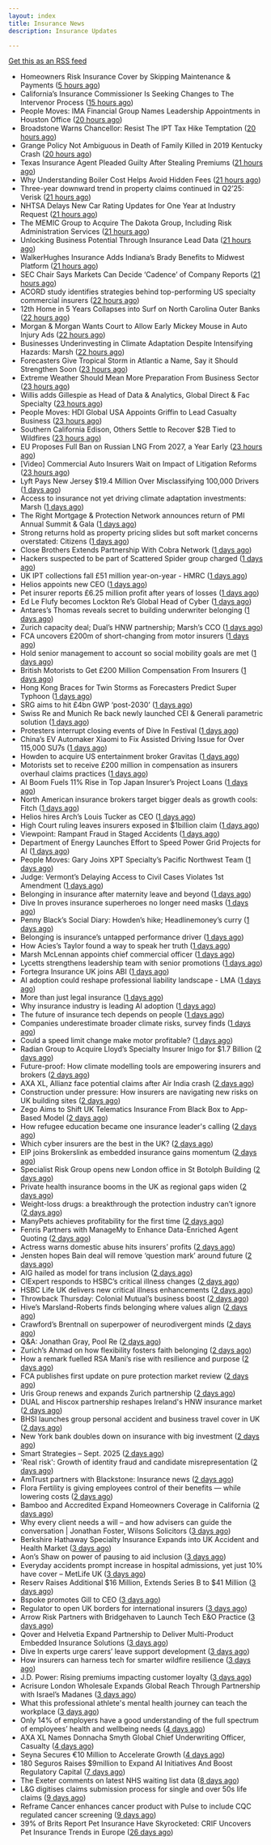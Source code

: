```yaml
---
layout: index
title: Insurance News
description: Insurance Updates

---
```


[Get this as an RSS feed](/insurance.rss)

<!-- news_marker starts -->
- Homeowners Risk Insurance Cover by Skipping Maintenance & Payments ([5 hours ago](https://insurance-edge.net/2025/09/20/homeowners-risk-insurance-cover-by-skipping-maintenance-payments/))
- California’s Insurance Commissioner Is Seeking Changes to The Intervenor Process ([15 hours ago](https://www.insurancejournal.com/news/west/2025/09/19/839886.htm))
- People Moves: IMA Financial Group Names Leadership Appointments in Houston Office ([20 hours ago](https://www.insurancejournal.com/news/southcentral/2025/09/19/839874.htm))
- Broadstone Warns Chancellor: Resist The IPT Tax Hike Temptation ([20 hours ago](https://insurance-edge.net/2025/09/19/broadstone-warns-chancellor-resist-the-ipt-tax-hike-temptation/))
- Grange Policy Not Ambiguous in Death of Family Killed in 2019 Kentucky Crash ([20 hours ago](https://www.insurancejournal.com/news/southeast/2025/09/19/839863.htm))
- Texas Insurance Agent Pleaded Guilty After Stealing Premiums ([21 hours ago](https://www.insurancejournal.com/news/southcentral/2025/09/19/839861.htm))
- Why Understanding Boiler Cost Helps Avoid Hidden Fees ([21 hours ago](https://insurance-edge.net/2025/09/19/why-understanding-boiler-cost-helps-avoid-hidden-fees/))
- Three-year downward trend in property claims continued in Q2’25: Verisk ([21 hours ago](https://www.reinsurancene.ws/three-year-downward-trend-in-property-claims-continued-in-q225-verisk/))
- NHTSA Delays New Car Rating Updates for One Year at Industry Request ([21 hours ago](https://www.insurancejournal.com/news/national/2025/09/19/839852.htm))
- The MEMIC Group to Acquire The Dakota Group, Including Risk Administration Services ([21 hours ago](https://www.insurancejournal.com/news/midwest/2025/09/19/839856.htm))
- Unlocking Business Potential Through Insurance Lead Data ([21 hours ago](https://insurance-edge.net/2025/09/19/unlocking-business-potential-through-insurance-lead-data/))
- WalkerHughes Insurance Adds Indiana’s Brady Benefits to Midwest Platform ([21 hours ago](https://www.insurancejournal.com/news/midwest/2025/09/19/839851.htm))
- SEC Chair Says Markets Can Decide ‘Cadence’ of Company Reports ([21 hours ago](https://www.insurancejournal.com/news/national/2025/09/19/839847.htm))
- ACORD study identifies strategies behind top-performing US specialty commercial insurers ([22 hours ago](https://www.reinsurancene.ws/acord-study-identifies-strategies-behind-top-performing-us-specialty-commercial-insurers/))
- 12th Home in 5 Years Collapses into Surf on North Carolina Outer Banks ([22 hours ago](https://www.insurancejournal.com/news/southeast/2025/09/19/839839.htm))
- Morgan & Morgan Wants Court to Allow Early Mickey Mouse in Auto Injury Ads ([22 hours ago](https://www.insurancejournal.com/news/southeast/2025/09/19/839831.htm))
- Businesses Underinvesting in Climate Adaptation Despite Intensifying Hazards: Marsh ([22 hours ago](https://www.insurancejournal.com/news/international/2025/09/19/839819.htm))
- Forecasters Give Tropical Storm in Atlantic a Name, Say it Should Strengthen Soon ([23 hours ago](https://www.insurancejournal.com/news/southeast/2025/09/19/839826.htm))
- Extreme Weather Should Mean More Preparation From Business Sector ([23 hours ago](https://insurance-edge.net/2025/09/19/extreme-weather-should-mean-more-preparation-from-business-sector/))
- Willis adds Gillespie as Head of Data & Analytics, Global Direct & Fac Specialty ([23 hours ago](https://www.reinsurancene.ws/willis-adds-gillespie-as-head-of-data-analytics-global-direct-fac-specialty/))
- People Moves: HDI Global USA Appoints Griffin to Lead Casualty Business ([23 hours ago](https://www.insurancejournal.com/news/national/2025/09/19/839706.htm))
- Southern California Edison, Others Settle to Recover $2B Tied to Wildfires ([23 hours ago](https://www.insurancejournal.com/news/west/2025/09/19/839813.htm))
- EU Proposes Full Ban on Russian LNG From 2027, a Year Early ([23 hours ago](https://www.insurancejournal.com/news/international/2025/09/19/839801.htm))
- [Video] Commercial Auto Insurers Wait on Impact of Litigation Reforms ([23 hours ago](https://www.insurancejournal.com/news/national/2025/09/19/839796.htm))
- Lyft Pays New Jersey $19.4 Million Over Misclassifying 100,000 Drivers ([1 days ago](https://www.insurancejournal.com/news/east/2025/09/19/839794.htm))
- Access to insurance not yet driving climate adaptation investments: Marsh ([1 days ago](https://www.reinsurancene.ws/access-to-insurance-not-yet-driving-climate-adaptation-investments-marsh/))
- The Right Mortgage & Protection Network announces return of PMI Annual Summit & Gala ([1 days ago](https://ifamagazine.com/the-right-mortgage-protection-network-announces-return-of-pmi-annual-summit-gala/))
- Strong returns hold as property pricing slides but soft market concerns overstated: Citizens ([1 days ago](https://www.reinsurancene.ws/strong-returns-hold-as-property-pricing-slides-but-soft-market-concerns-overstated-citizens/))
- Close Brothers Extends Partnership With Cobra Network ([1 days ago](https://insurance-edge.net/2025/09/19/close-brothers-extends-partnership-with-cobra-network/))
- Hackers suspected to be part of Scattered Spider group charged ([1 days ago](https://www.insurancebusinessmag.com/uk/news/cyber/hackers-suspected-to-be-part-of-scattered-spider-group-charged-550292.aspx))
- UK IPT collections fall £51 million year-on-year - HMRC ([1 days ago](https://www.insurancebusinessmag.com/uk/news/breaking-news/uk-ipt-collections-fall-51-million-yearonyear--hmrc-550290.aspx))
- Helios appoints new CEO ([1 days ago](https://www.insurancebusinessmag.com/uk/news/breaking-news/helios-appoints-new-ceo-550289.aspx))
- Pet insurer reports £6.25 million profit after years of losses ([1 days ago](https://www.insurancebusinessmag.com/uk/news/breaking-news/pet-insurer-reports-6-25-million-profit-after-years-of-losses-550288.aspx))
- Ed Le Flufy becomes Lockton Re’s Global Head of Cyber ([1 days ago](https://www.reinsurancene.ws/ed-le-flufy-becomes-lockton-res-global-head-of-cyber/))
- Antares’s Thomas reveals secret to building underwriter belonging ([1 days ago](https://www.postonline.co.uk/people/7959059/antares%E2%80%99s-thomas-reveals-secret-to-building-underwriter-belonging))
- Zurich capacity deal; Dual’s HNW partnership; Marsh’s CCO ([1 days ago](https://www.postonline.co.uk/news/7959062/zurich-capacity-deal-dual%E2%80%99s-hnw-partnership-marsh%E2%80%99s-cco))
- FCA uncovers £200m of short-changing from motor insurers ([1 days ago](https://www.postonline.co.uk/news/7959067/fca-uncovers-%C2%A3200m-of-short-changing-from-motor-insurers))
- Hold senior management to account so social mobility goals are met ([1 days ago](https://www.postonline.co.uk/news/7959058/hold-senior-management-to-account-so-social-mobility-goals-are-met))
- British Motorists to Get £200 Million Compensation From Insurers ([1 days ago](https://www.insurancejournal.com/news/international/2025/09/19/839788.htm))
- Hong Kong Braces for Twin Storms as Forecasters Predict Super Typhoon ([1 days ago](https://www.insurancejournal.com/news/international/2025/09/19/839785.htm))
- SRG aims to hit £4bn GWP ‘post-2030’ ([1 days ago](https://www.postonline.co.uk/broker/7959060/srg-aims-to-hit-%C2%A34bn-gwp-%E2%80%98post-2030%E2%80%99))
- Swiss Re and Munich Re back newly launched CEI & Generali parametric solution ([1 days ago](https://www.reinsurancene.ws/swiss-re-and-munich-re-back-newly-launched-cei-generali-parametric-solution/))
- Protesters interrupt closing events of Dive In Festival ([1 days ago](https://www.postonline.co.uk/lloyd%E2%80%99slondon/7959065/protesters-interrupt-closing-events-of-dive-in-festival))
- China’s EV Automaker Xiaomi to Fix Assisted Driving Issue for Over 115,000 SU7s ([1 days ago](https://www.insurancejournal.com/news/international/2025/09/19/839781.htm))
- Howden to acquire US entertainment broker Gravitas ([1 days ago](https://www.reinsurancene.ws/howden-to-acquire-us-entertainment-broker-gravitas/))
- Motorists set to receive £200 million in compensation as insurers overhaul claims practices ([1 days ago](https://www.insurancebusinessmag.com/uk/news/auto-motor/motorists-set-to-receive-200-million-in-compensation-as-insurers-overhaul-claims-practices-550282.aspx))
- AI Boom Fuels 11% Rise in Top Japan Insurer’s Project Loans ([1 days ago](https://www.insurancejournal.com/news/international/2025/09/19/839775.htm))
- North American insurance brokers target bigger deals as growth cools: Fitch ([1 days ago](https://www.reinsurancene.ws/north-american-insurance-brokers-target-bigger-deals-as-growth-cools-fitch/))
- Helios hires Arch’s Louis Tucker as CEO ([1 days ago](https://www.reinsurancene.ws/helios-hires-archs-louis-tucker-as-ceo/))
- High Court ruling leaves insurers exposed in $1billion claim ([1 days ago](https://www.insurancebusinessmag.com/uk/news/breaking-news/high-court-ruling-leaves-insurers-exposed-in-1billion-claim-550311.aspx))
- Viewpoint: Rampant Fraud in Staged Accidents ([1 days ago](https://www.insurancejournal.com/news/national/2025/09/19/839747.htm))
- Department of Energy Launches Effort to Speed Power Grid Projects for AI ([1 days ago](https://www.insurancejournal.com/news/national/2025/09/19/839736.htm))
- People Moves: Gary Joins XPT Specialty’s Pacific Northwest Team ([1 days ago](https://www.insurancejournal.com/news/west/2025/09/19/839532.htm))
- Judge: Vermont’s Delaying Access to Civil Cases Violates 1st Amendment ([1 days ago](https://www.insurancejournal.com/news/east/2025/09/19/839421.htm))
- Belonging in insurance after maternity leave and beyond ([1 days ago](https://www.postonline.co.uk/claims/7958185/belonging-in-insurance-after-maternity-leave-and-beyond))
- Dive In proves insurance superheroes no longer need masks ([1 days ago](https://www.postonline.co.uk/people/7958972/dive-in-proves-insurance-superheroes-no-longer-need-masks))
- Penny Black’s Social Diary: Howden’s hike; Headlinemoney’s curry ([1 days ago](https://www.postonline.co.uk/people/7958898/penny-black%E2%80%99s-social-diary-howden%E2%80%99s-hike-headlinemoney%E2%80%99s-curry))
- Belonging is insurance’s untapped performance driver ([1 days ago](https://www.postonline.co.uk/broker/7958271/belonging-is-insurance%E2%80%99s-untapped-performance-driver))
- How Acies’s Taylor found a way to speak her truth ([1 days ago](https://www.postonline.co.uk/commercial/7958176/how-acies%E2%80%99s-taylor-found-a-way-to-speak-her-truth))
- Marsh McLennan appoints chief commercial officer ([1 days ago](https://www.insurancebusinessmag.com/uk/news/breaking-news/marsh-mclennan-appoints-chief-commercial-officer-550241.aspx))
- Lycetts strengthens leadership team with senior promotions ([1 days ago](https://www.insurancebusinessmag.com/uk/news/breaking-news/lycetts-strengthens-leadership-team-with-senior-promotions-550240.aspx))
- Fortegra Insurance UK joins ABI ([1 days ago](https://www.insurancebusinessmag.com/uk/news/breaking-news/fortegra-insurance-uk-joins-abi-550238.aspx))
- AI adoption could reshape professional liability landscape - LMA ([1 days ago](https://www.insurancebusinessmag.com/uk/news/professional-liability/ai-adoption-could-reshape-professional-liability-landscape--lma-550237.aspx))
- More than just legal insurance ([1 days ago](https://www.insurancebusinessmag.com/uk/news/legal-insights/more-than-just-legal-insurance-550046.aspx))
- Why insurance industry is leading AI adoption ([1 days ago](https://www.dig-in.com/opinion/why-insurance-industry-is-leading-ai-adoption))
- The future of insurance tech depends on people ([1 days ago](https://www.dig-in.com/opinion/the-future-of-insurance-tech-depends-on-people))
- Companies underestimate broader climate risks, survey finds ([1 days ago](https://www.dig-in.com/articles/companies-underestimate-broader-climate-risks-survey-finds))
- Could a speed limit change make motor profitable? ([1 days ago](https://www.insurancebusinessmag.com/uk/news/breaking-news/could-a-speed-limit-change-make-motor-profitable-550189.aspx))
- Radian Group to Acquire Lloyd’s Specialty Insurer Inigo for $1.7 Billion ([2 days ago](https://www.insurtechinsights.com/radian-group-to-acquire-lloyds-specialty-insurer-inigo-for-1-7-billion/))
- Future-proof: How climate modelling tools are empowering insurers and brokers ([2 days ago](https://www.insurancebusinessmag.com/uk/news/breaking-news/futureproof-how-climate-modelling-tools-are-empowering-insurers-and-brokers-550166.aspx))
- AXA XL, Allianz face potential claims after Air India crash ([2 days ago](https://www.insurancebusinessmag.com/uk/news/breaking-news/axa-xl-allianz-face-potential-claims-after-air-india-crash-550157.aspx))
- Construction under pressure: How insurers are navigating new risks on UK building sites ([2 days ago](https://www.insurancebusinessmag.com/uk/news/construction-engineering/construction-under-pressure-how-insurers-are-navigating-new-risks-on-uk-building-sites-550153.aspx))
- Zego Aims to Shift UK Telematics Insurance From Black Box to App-Based Model ([2 days ago](https://thefintechtimes.com/zego-aims-to-shift-uk-telematics-insurance-from-black-box-to-app-based-model/))
- How refugee education became one insurance leader's calling ([2 days ago](https://www.insurancebusinessmag.com/uk/news/breaking-news/how-refugee-education-became-one-insurance-leaders-calling-550016.aspx))
- Which cyber insurers are the best in the UK? ([2 days ago](https://www.insurancebusinessmag.com/uk/news/cyber/which-cyber-insurers-are-the-best-in-the-uk-550152.aspx))
- EIP joins Brokerslink as embedded insurance gains momentum ([2 days ago](https://www.insurancebusinessmag.com/uk/news/breaking-news/eip-joins-brokerslink-as-embedded-insurance-gains-momentum-550125.aspx))
- Specialist Risk Group opens new London office in St Botolph Building ([2 days ago](https://www.insurancebusinessmag.com/uk/news/breaking-news/specialist-risk-group-opens-new-london-office-in-st-botolph-building-550126.aspx))
- Private health insurance booms in the UK as regional gaps widen ([2 days ago](https://www.insurancebusinessmag.com/uk/news/life-insurance/private-health-insurance-booms-in-the-uk-as-regional-gaps-widen-550114.aspx))
- Weight-loss drugs: a breakthrough the protection industry can’t ignore ([2 days ago](https://ifamagazine.com/weight-loss-drugs-a-breakthrough-the-protection-industry-cant-ignore/))
- ManyPets achieves profitability for the first time ([2 days ago](https://www.postonline.co.uk/personal/7959057/manypets-achieves-profitability-for-the-first-time))
- Fenris Partners with ManageMy to Enhance Data-Enriched Agent Quoting ([2 days ago](https://www.insurtechinsights.com/fenris-partners-with-managemy-to-enhance-data-enriched-agent-quoting/))
- Actress warns domestic abuse hits insurers’ profits ([2 days ago](https://www.postonline.co.uk/news/7959054/actress-warns-domestic-abuse-hits-insurers%E2%80%99-profits))
- Jensten hopes Bain deal will remove ‘question mark’ around future ([2 days ago](https://www.postonline.co.uk/broker/7959052/jensten-hopes-bain-deal-will-remove-%E2%80%98question-mark%E2%80%99-around-future))
- AIG hailed as model for trans inclusion ([2 days ago](https://www.postonline.co.uk/people/7959056/aig-hailed-as-model-for-trans-inclusion))
- CIExpert responds to HSBC’s critical illness changes ([2 days ago](https://ifamagazine.com/ciexpert-responds-to-hsbcs-critical-illness-changes/))
- HSBC Life UK delivers new critical illness enhancements ([2 days ago](https://ifamagazine.com/hsbc-life-uk-delivers-new-critical-illness-enhancements/))
- Throwback Thursday: Colonial Mutual’s business boost ([2 days ago](https://www.postonline.co.uk/commercial/7956766/throwback-thursday-colonial-mutual%E2%80%99s-business-boost))
- Hive’s Marsland-Roberts finds belonging where values align ([2 days ago](https://www.postonline.co.uk/people/7958147/hive%E2%80%99s-marsland-roberts-finds-belonging-where-values-align))
- Crawford’s Brentnall on superpower of neurodivergent minds ([2 days ago](https://www.postonline.co.uk/claims/7958194/crawford%E2%80%99s-brentnall-on-superpower-of-neurodivergent-minds))
- Q&A: Jonathan Gray, Pool Re ([2 days ago](https://www.postonline.co.uk/commercial/7958314/qa-jonathan-gray-pool-re))
- Zurich’s Ahmad on how flexibility fosters faith belonging ([2 days ago](https://www.postonline.co.uk/people/7958121/zurich%E2%80%99s-ahmad-on-how-flexibility-fosters-faith-belonging))
- How a remark fuelled RSA Mani’s rise with resilience and purpose ([2 days ago](https://www.postonline.co.uk/commercial/7958173/how-a-racist-remark-fuelled-rsa-mani%E2%80%99s-rise-with-resilience-and-purpose))
- FCA publishes first update on pure protection market review ([2 days ago](https://www.insurancebusinessmag.com/uk/news/breaking-news/fca-publishes-first-update-on-pure-protection-market-review-550093.aspx))
- Uris Group renews and expands Zurich partnership ([2 days ago](https://www.insurancebusinessmag.com/uk/news/breaking-news/uris-group-renews-and-expands-zurich-partnership-550091.aspx))
- DUAL and Hiscox partnership reshapes Ireland's HNW insurance market ([2 days ago](https://www.insurancebusinessmag.com/uk/news/breaking-news/dual-and-hiscox-partnership-reshapes-irelands-hnw-insurance-market-550089.aspx))
- BHSI launches group personal accident and business travel cover in UK ([2 days ago](https://www.insurancebusinessmag.com/uk/news/travel/bhsi-launches-group-personal-accident-and-business-travel-cover-in-uk-550088.aspx))
- New York bank doubles down on insurance with big investment ([2 days ago](https://www.dig-in.com/news/new-york-bank-doubles-down-on-insurance-with-big-investment))
- Smart Strategies – Sept. 2025 ([2 days ago](https://www.dig-in.com/news/smart-insurance-strategies-sept-2025))
- 'Real risk': Growth of identity fraud and candidate misrepresentation ([2 days ago](https://www.insurancebusinessmag.com/uk/business-strategy/real-risk-growth-of-identity-fraud-and-candidate-misrepresentation-550067.aspx))
- AmTrust partners with Blackstone: Insurance news ([2 days ago](https://www.dig-in.com/news/amtrust-partners-with-blackstone-insurance-news))
- Flora Fertility is giving  employees  control of their benefits — while  lowering costs ([2 days ago](https://www.dig-in.com/news/flora-fertility-introduces-individual-fertility-benefits))
- Bamboo and Accredited Expand Homeowners Coverage in California ([2 days ago](https://www.insurtechinsights.com/bamboo-and-accredited-expand-homeowners-coverage-in-california/))
- Why every client needs a will – and how advisers can guide the conversation | Jonathan Foster, Wilsons Solicitors ([3 days ago](https://ifamagazine.com/why-every-client-needs-a-will-and-how-advisers-can-guide-the-conversation-jonathan-foster-wilsons-solicitors/))
- Berkshire Hathaway Specialty Insurance Expands into UK Accident and Health Market ([3 days ago](https://www.insurtechinsights.com/berkshire-hathaway-specialty-insurance-expands-into-uk-accident-and-health-market/))
- Aon’s Shaw on power of pausing to aid inclusion ([3 days ago](https://www.postonline.co.uk/lloyd%E2%80%99slondon/7959050/aon%E2%80%99s-shaw-tells-men-to-%E2%80%98shut-their-mouths%E2%80%99-to-aid-inclusion))
- Everyday accidents prompt increase in hospital admissions, yet just 10% have cover – MetLife UK ([3 days ago](https://ifamagazine.com/everyday-accidents-prompt-increase-in-hospital-admissions-yet-just-10-have-cover/))
- Reserv Raises Additional $16 Million, Extends Series B to $41 Million ([3 days ago](https://www.insurtechinsights.com/reserv-raises-additional-16-million-extends-series-b-to-41-million/))
- Bspoke promotes Gill to CEO ([3 days ago](https://www.postonline.co.uk/news/7959051/bspoke-promotes-gill-to-ceo))
- Regulator to open UK borders for international insurers ([3 days ago](https://www.postonline.co.uk/news/7959049/regulator-to-open-uk-borders-for-international-insurers))
- Arrow Risk Partners with Bridgehaven to Launch Tech E&O Practice ([3 days ago](https://www.insurtechinsights.com/arrow-risk-partners-with-bridgehaven-to-launch-tech-eo-practice/))
- Qover and Helvetia Expand Partnership to Deliver Multi-Product Embedded Insurance Solutions ([3 days ago](https://www.insurtechinsights.com/qover-and-helvetia-expand-partnership-to-deliver-multi-product-embedded-insurance-solutions/))
- Dive In experts urge carers’ leave support development ([3 days ago](https://www.postonline.co.uk/people/7959048/dive-in-experts-urge-carers%E2%80%99-leave-support-development))
- How insurers can harness tech for smarter wildfire resilience ([3 days ago](https://www.dig-in.com/opinion/how-insurers-can-harness-tech-for-smarter-wildfire-resilience))
- J.D. Power: Rising premiums impacting customer loyalty ([3 days ago](https://www.dig-in.com/news/j-d-power-rising-premiums-impacting-customer-loyalty))
- Acrisure London Wholesale Expands Global Reach Through Partnership with Israel’s Madanes ([3 days ago](https://www.insurtechinsights.com/acrisure-london-wholesale-expands-global-reach-through-partnership-with-israels-madanes/))
- What this professional athlete's mental health journey can teach the workplace ([3 days ago](https://www.dig-in.com/news/what-this-professional-athletes-mental-health-journey-can-teach-the-workplace))
- Only 14% of employers have a good understanding of the full spectrum of employees’ health and wellbeing needs ([4 days ago](https://ifamagazine.com/only-14-of-employers-have-a-good-understanding-of-the-full-spectrum-of-employees-health-and-wellbeing-needs/))
- AXA XL Names Donnacha Smyth Global Chief Underwriting Officer, Casualty ([4 days ago](https://www.insurtechinsights.com/axa-xl-names-donnacha-smyth-global-chief-underwriting-officer-casualty/))
- Seyna Secures €10 Million to Accelerate Growth ([4 days ago](https://www.insurtechinsights.com/seyna-secures-e10-million-to-accelerate-growth/))
- 180 Seguros Raises $9million to Expand AI Initiatives And Boost Regulatory Capital ([7 days ago](https://thefintechtimes.com/180-seguros-raises-9m-to-expand-ai-initiatives-and-boost-regulatory-capital/))
- The Exeter comments on latest NHS waiting list data ([8 days ago](https://ifamagazine.com/the-exeter-comments-on-latest-nhs-waiting-list-data/))
- L&G digitises claims submission process for single and over 50s life claims ([9 days ago](https://ifamagazine.com/lg-digitises-claims-submission-process-for-single-and-over-50s-life-claims/))
- Reframe Cancer enhances cancer product with Pulse to include CQC regulated cancer screening ([9 days ago](https://ifamagazine.com/reframe-cancer-enhances-cancer-product-with-pulse-to-include-cqc-regulated-cancer-screening/))
- 39% of Brits Report Pet Insurance Have Skyrocketed: CRIF Uncovers Pet Insurance Trends in Europe ([26 days ago](https://thefintechtimes.com/39-of-brits-report-pet-insurance-have-skyrocketed-crif-uncovers-pet-insurance-trends-in-europe/))

<!-- news_marker ends -->